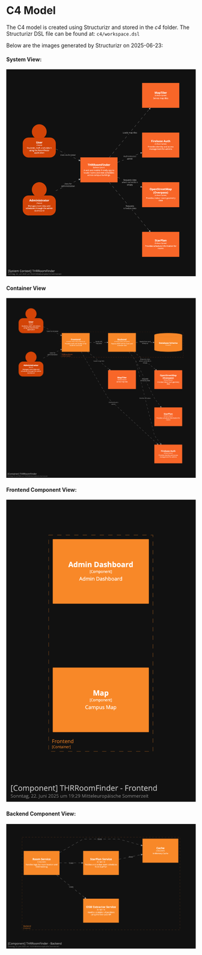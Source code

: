 # C4 Model

The C4 model is created using Structurizr and stored in the _c4_ folder.
The Structurizr DSL file can be found at:  `c4/workspace.dsl` 

Below are the images generated by Structurizr on 2025-06-23:

#### System View:
![System View](c4/structurizr-1-System-View.png)

#### Container View

![Container View](c4/structurizr-1-Container-View.png)

#### Frontend Component View:

![Frontend Component View](c4/structurizr-1-Component-001.png)

#### Backend Component View:

![Backend Component View](c4/structurizr-1-Component-002.png)
